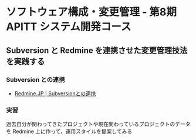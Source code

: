 ソフトウェア構成・変更管理 - 第8期 APITT システム開発コース
================================================================================


Subversion と Redmine を連携させた変更管理技法を実践する
--------------------------------------------------------------------------------

### Subversion との連携

- [Redmine.JP | Subversionとの連携](http://redmine.jp/tech_note/subversion/ "Redmine.JP | Subversionとの連携")


### 実習

過去自分が関わってきたプロジェクトや現在関わっているプロジェクトのデータを Redmine 上に作って，運用スタイルを提案してみる
